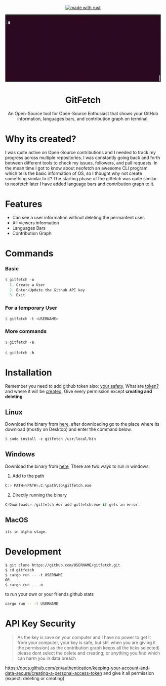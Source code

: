 <p align="center"><a href="https://www.rust-lang.org" target="_blank"><img src="https://img.shields.io/badge/Made%20With-Rust-000000?style=for-the-badge" alt="made with rust" /></a></a>
</p>
<div align="center">
<img src="https://github.com/ArshErgon/gitfetch/blob/fc2a521c3b3b3536fadaa18497b4fd29b25b1270/gitfetch.gif">
</div>
<div align="center">

# **GitFetch**

An Open-Source tool for Open-Source Enthusiast that shows your GitHub information, languages bars, and contribution graph on terminal.
</div>

# Why its created?
I was quite active on Open-Source contributions and I needed to track my progress across multiple repositories. I was constantly going back and forth between different tools to check my issues, followers, and pull requests. In the mean time I got to know about neofetch an awesome CLI program which tells the basic information of OS, so I thought why not create something similar to it? The starting phase of the gitfetch was quite similar to neofetch later I have added language bars and contribution graph to it.

# Features
* Can see a user information without deleting the permantent user.
* All viewers information
* Languages Bars
* Contribution Graph
# Commands

### Basic

```rust
$ gitfetch -o
  1. Create a User
  2. Enter/Update the Github API key
  3. Exit
```

### For a temporary User

```rust
$ gitfetch -t <USERNAME>
```

### More commands

```rust
$ gitfetch -a

$ gitfetch -h
```

# Installation
Remember you need to add github token also: [your safety](https://github.com/ArshErgon/gitfetch#api-key-security), What are [token?](https://docs.github.com/en/authentication/keeping-your-account-and-data-secure/creating-a-personal-access-token) and where it will be [created](https://github.com/settings/tokens). Give every permission except **creating and deleting**
## Linux
Download the binary from [here](https://github.com/ArshErgon/gitfetch/releases/download/v1.0.0/gitfetch), after downloading go to the place where its download (mostly on Desktop) and enter the command below.

```rust
$ sudo install -c gitfetch /usr/local/bin
```
## Windows
Download the binary from [here](https://github.com/ArshErgon/gitfetch/releases/download/v1.0.0/gitfetch.exe),
There are two ways to run in windows.
1. Add to the path
```rust
C:> PATH=%PATH%;C:\path\to\gitfetch.exe
```
2. Directly running the binary
```rust
C/Downloads>./gitfetch #or add gitfetch.exe if gets an error.
```
## MacOS
```
its in alpha stage.
```
# Development

```git
$ git clone https://github.com/USERNAME/gitfetch.git
$ cd gitfetch
$ cargo run -- -t USERNAME
OR
$ cargo run -- -o
```

to run your own or your friends github stats

```bash
cargo run -- -t USERNAME
```

# API Key Security

> As the key is save on your computer and I have no power to get it from your computer, your key is safe, but still when you are giving it the permission( as the contribution graph keeps all the ticks selected) please dont select the delete and creating; or anything you find which can harm you in data breach

https://docs.github.com/en/authentication/keeping-your-account-and-data-secure/creating-a-personal-access-token and give it all permission (expect: deleting or creating)

